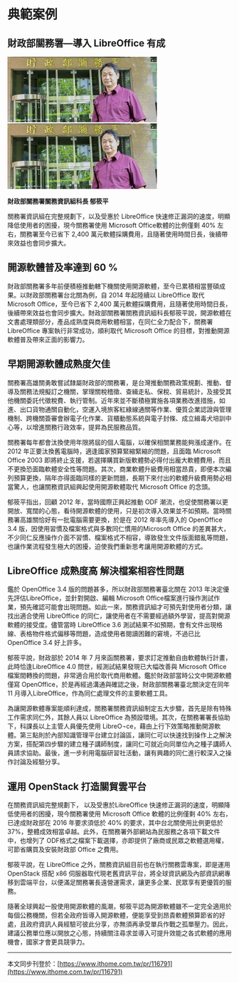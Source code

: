 # 典範案例

## 財政部關務署—導入 LibreOffice 有成

![](/assets/123_47.jpg)![](/assets/vghtc-4.jpg)

**財政部關務署關務資訊組科長 郁筱平**

關務署資訊組在完整規劃下，以及受惠於 LibreOffice 快速修正漏洞的速度，明顯降低使用者的困擾，現今關務署使用 Microsoft Office軟體的比例僅剩 40% 左右，關務署至今已省下 2,400 萬元軟體採購費用，且隨著使用時間日長，後續帶來效益也會同步擴大。

## 開源軟體普及率達到 60 %

財政部關務署多年前便積極推動轄下機關使用開源軟體，至今已累積相當豐碩成果。以財政部關務署台北關為例，自 2014 年起陸續以 LibreOffice 取代 Microsoft Office，至今已省下 2,400 萬元軟體採購費用，且隨著使用時間日長，後續帶來效益也會同步擴大。財政部關務署關務資訊組科長郁筱平說，開源軟體在文書處理類部分，產品成熟度與商用軟體相當，在同仁全力配合下，關務署 LibreOffice 專案執行非常成功，順利取代 Microsoft Office 的目標，對推動開源軟體普及帶來正面的影響力。

## 早期開源軟體成熟度欠佳

關務署高雄關勇敢嘗試隸屬財政部的關務署，是台灣推動關務政策規劃、推動、督導及關務法規擬訂之機關，掌理關稅稽徵、查緝走私、保稅、貿易統計，及接受其他機關委託代徵稅費、執行管制。近年來並不斷積極實施各項業務改進措施，如進、出口貨物通關自動化，空運入境旅客紅綠線通關等作業、優質企業認證與管理機制、跨機關簽審會辦電子化作業、貨櫃動態系統與電子封條、成立緝毒犬培訓中心等，以增進關務行政效率，提昇為民服務品質。

關務署每年都會汰換使用年限將屆的個人電腦，以確保相關業務能夠漲成運作。在 2012 年正要汰換舊電腦時，適逢國家預算緊縮緊縮的問題，且面臨 Microsoft Office 2003 即將終止支援，若選擇購買新版軟體勢必得付出龐大軟體費用，而且不更換恐面臨軟體安全性等問題。其次，商業軟體升級費用相當昂貴，即便本次編列預算更換，隔年亦得面臨同樣的更新問題，長期下來付出的軟體升級費用勢必相當驚人，也讓關務資訊組興起使用開源軟體取代 Microsoft Office 的念頭。

郁筱平指出，回顧 2012 年，當時國際正興起推動 ODF 潮流，也促使關務署以更開放、寬闊的心態，看待開源軟體的使用，只是初次導入效果並不如預期。當時關務署高雄關恰好有一批電腦需要更換，於是在 2012 年率先導入的 OpenOffice 3.4 版，因使用習慣及檔案格式與多數同仁慣用的Microsoft Office 的差異甚大，不少同仁反應操作介面不習慣、檔案格式不相容，導致發生文件版面錯亂等問題，也讓作業流程發生極大的困擾，迫使我們重新思考讓用開源軟體的方式。

## LibreOffice 成熟度高 解決檔案相容性問題

鑑於 OpenOffice 3.4 版的問題甚多，所以財政部關務署臺北關在 2013 年決定優先評估LibreOffice，並針對開啟、編輯 Microsoft Office檔案進行操作測試作業，預先確認可能會出現問題。如此一來，關務資訊組才可預先對使用者分類，讓找出適合使用 LibreOffice 的同仁，讓使用者在不需要經過額外學習，提高對開源軟體的接受度。儘管當時 LibreOffice 3.6 測試結果不如預期，會有文件出現格線、表格物件格式偏移等問題，造成使用者閱讀困難的窘境，不過已比OpenOffice 3.4 好上許多。

郁筱平說，財政部於 2014 年 7 月來函關務署，要求訂定推動自由軟體執行計畫，此時恰逢LibreOffice 4.0 問世，經測試結果發現已大幅改善與 Microsoft Office 檔案間轉換的問題，非常適合用於取代商用軟體。鑑於財政部當時公文中開源軟體僅寫 OpenOffice，於是再經過溝通與確認之後，財政部關務署臺北關決定在同年 11 月導入LibreOffice，作為同仁處理文件的主要軟體工具。

為讓開源軟體專案能順利達成，關務署關務資訊組制定五大步驟，首先是除有特殊工作需求同仁外，其餘人員以 LibreOffice 為預設環境。其次，在關務署署長協助下，科課長以上主管人員優先使用 LibreO¬ce，藉由上行下效策略推動開源軟體。第三點則於內部知識管理平台建立討論區，讓同仁可以快速找到操作上之解決方案，搭配第四步驟的建立種子講師制度，讓同仁可就近向同單位內之種子講師人員請求協助。最後，進一步利用電腦研習社活動，讓有興趣的同仁進行較深入之操作討論及經驗分享。

## 運用 OpenStack 打造關貿雲平台

在關務資訊組完整規劃下， 以及受惠於LibreOffice 快速修正漏洞的速度，明顯降低使用者的困擾，現今關務署使用 Microsoft Office 軟體的比例僅剩 40% 左右，已達成財政部在 2016 年要求須低於 40% 的要求，其中台北關使用比例更低於37%，整體成效相當卓越。此外，在關務署外部網站為民服務之各項下載文件中，也增列了 ODF格式之檔案下載選擇，亦即提供了廠商或民眾之軟體選用權，可節省購買及安裝財政部 Office 之費用。

郁筱平說，在 LibreOffice 之外，關務資訊組目前也在執行關務雲專案，即是運用 OpenStack 搭配 x86 伺服器取代現老舊資訊平台，將全球資訊網及內部資訊網專移到雲端平台，以便滿足關務署長遠營運需求，讓更多企業、民眾享有更優質的服務。

隨著全球興起一股使用開源軟體的風潮，郁筱平認為開源軟體雖不一定完全適用於每個公務機關，但若全政府皆導入開源軟體，便能享受到昂貴軟體預算節省的好處，且政府資訊人員經驗可彼此分享，亦無須再承受單兵作戰之孤單壓力。因此，建議公務單位應以開放之心態，持續關注尋求並導入可提升效能之各式軟體的應用機會，國家才會更具競爭力。

---

本文同步刊登於：[https://www.ithome.com.tw/pr/116791](https://www.ithome.com.tw/pr/116791)

